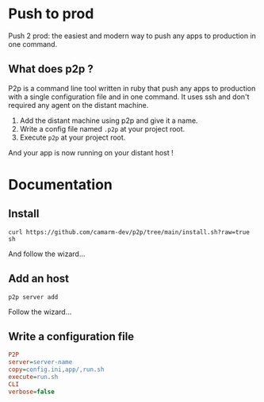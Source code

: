 # Push to prod
Push 2 prod: the easiest and modern way to push any apps to production in one command.

## What does p2p ?
P2p is a command line tool written in ruby that push any apps to production with a single configuration file and in one command.
It uses ssh and don't required any agent on the distant machine.

1. Add the distant machine using p2p and give it a name.
2. Write a config file named `.p2p` at your project root.
3. Execute `p2p` at your project root.

And your app is now running on your distant host !

# Documentation

## Install

```shell
curl https://github.com/camarm-dev/p2p/tree/main/install.sh?raw=true sh
```
And follow the wizard...

## Add an host
```shell
p2p server add
```
Follow the wizard...

## Write a configuration file
```ini
P2P
server=server-name
copy=config.ini,app/,run.sh
execute=run.sh
CLI
verbose=false
```
